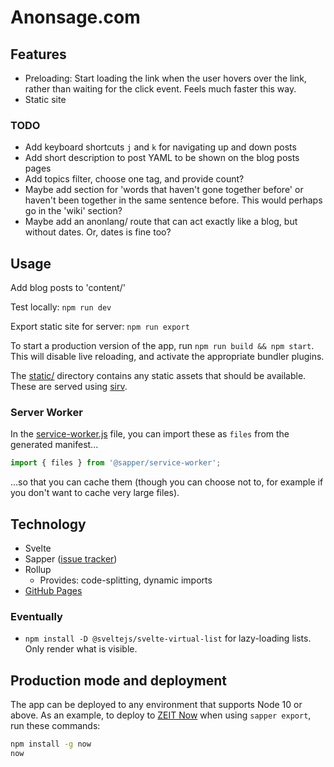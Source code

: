 # Anonsage.com



## Features
- Preloading: Start loading the link when the user hovers over the link, rather than waiting for the click event. Feels much faster this way.
- Static site

### TODO
- Add keyboard shortcuts `j` and `k` for navigating up and down posts
- Add short description to post YAML to be shown on the blog posts pages
- Add topics filter, choose one tag, and provide count?
- Maybe add section for 'words that haven't gone together before' or haven't been together in the same sentence before. This would perhaps go in the 'wiki' section?
- Maybe add an anonlang/ route that can act exactly like a blog, but without dates. Or, dates is fine too?



## Usage

Add blog posts to 'content/'

Test locally: `npm run dev`

Export static site for server: `npm run export`

To start a production version of the app, run `npm run build && npm start`. This will disable live reloading, and activate the appropriate bundler plugins.

The [static/](static) directory contains any static assets that should be available. These are served using [sirv](https://github.com/lukeed/sirv).

### Server Worker
In the [service-worker.js](src/service-worker.js) file, you can import these as `files` from the generated manifest...

```js
import { files } from '@sapper/service-worker';
```

...so that you can cache them (though you can choose not to, for example if you don't want to cache very large files).



## Technology
- Svelte
- Sapper ([issue tracker](https://github.com/sveltejs/sapper/issues))
- Rollup
    - Provides: code-splitting, dynamic imports
- [GitHub Pages](https://pages.github.com/)

### Eventually
- `npm install -D @sveltejs/svelte-virtual-list` for lazy-loading lists. Only render what is visible. 



## Production mode and deployment
The app can be deployed to any environment that supports Node 10 or above. As an example, to deploy to [ZEIT Now](https://zeit.co/now) when using `sapper export`, run these commands:

```bash
npm install -g now
now
```
